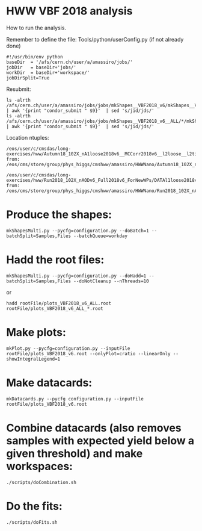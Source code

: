 HWW VBF 2018 analysis
=====================

How to run the analysis.

Remember to define the file: Tools/python/userConfig.py (if not already done)
    
    #!/usr/bin/env python
    baseDir  = '/afs/cern.ch/user/a/amassiro/jobs/'
    jobDir   = baseDir+'jobs/'
    workDir  = baseDir+'workspace/'
    jobDirSplit=True


Resubmit:


    ls -alrth /afs/cern.ch/user/a/amassiro/jobs/jobs/mkShapes__VBF2018_v6/mkShapes__VBF2018_v6__*.jid | awk '{print "condor_submit " $9}'  | sed 's/jid/jds/'
    ls -alrth /afs/cern.ch/user/a/amassiro/jobs/jobs/mkShapes__VBF2018_v6__ALL/*/mkShapes__VBF2018_v6__*.jid | awk '{print "condor_submit " $9}'  | sed 's/jid/jds/'


Location ntuples:

    /eos/user/c/cmsdas/long-exercises/hww/Autumn18_102X_nA1loose2018v6__MCCorr2018v6__l2loose__l2tightOR2018v6/
    from: /eos/cms/store/group/phys_higgs/cmshww/amassiro/HWWNano/Autumn18_102X_nAODv6_Full2018v6/MCl1loose2018v6__MCCorr2018v6__l2loose__l2tightOR2018v6/
    
    /eos/user/c/cmsdas/long-exercises/hww/Run2018_102X_nAODv6_Full2018v6_ForNewWPs/DATAl1loose2018v6__l2loose__fakeW/
    from: /eos/cms/store/group/phys_higgs/cmshww/amassiro/HWWNano/Run2018_102X_nAODv6_Full2018v6_ForNewWPs/DATAl1loose2018v6__l2loose__fakeW/

    
# Produce the shapes:

    mkShapesMulti.py --pycfg=configuration.py --doBatch=1 --batchSplit=Samples,Files --batchQueue=workday

# Hadd the root files:

    mkShapesMulti.py --pycfg=configuration.py --doHadd=1 --batchSplit=Samples,Files --doNotCleanup --nThreads=10

or

    hadd rootFile/plots_VBF2018_v6_ALL.root rootFile/plots_VBF2018_v6_ALL_*.root
    
    
<!-- # Run a postprocessing script for the correct treatment of DY embedded uncertainties -->
<!--  -->
<!--     python scripts/mkDYvetoUnc.py configuration.py -->

# Make plots:

    mkPlot.py --pycfg=configuration.py --inputFile rootFile/plots_VBF2018_v6.root --onlyPlot=cratio --linearOnly --showIntegralLegend=1

# Make datacards:

    mkDatacards.py --pycfg configuration.py --inputFile rootFile/plots_VBF2018_v6.root

# Combine datacards (also removes samples with expected yield below a given threshold) and make workspaces:

    ./scripts/doCombination.sh

# Do the fits:

    ./scripts/doFits.sh


    